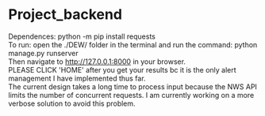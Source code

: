 # Project_backend
Dependences: python -m pip install requests<br/>
To run: open the ./DEW/ folder in the terminal and run the command: python manage.py runserver<br/>
Then navigate to http://127.0.0.1:8000 in your browser.<br/>
PLEASE CLICK 'HOME' after you get your results bc it is the only alert management I have implemented thus far.<br/>
The current design takes a long time to process input because the NWS API limits the number of concurrent requests. I am currently working on a more verbose solution to avoid this problem.<br/>
